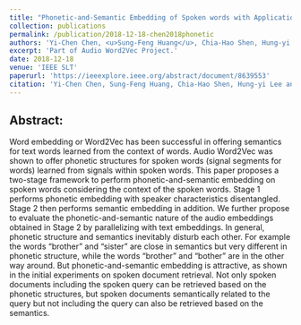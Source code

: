 ```yaml
---
title: "Phonetic-and-Semantic Embedding of Spoken words with Applications in Spoken Content Retrieval"
collection: publications
permalink: /publication/2018-12-18-chen2018phonetic
authors: 'Yi-Chen Chen, <u>Sung-Feng Huang</u>, Chia-Hao Shen, Hung-yi Lee, Lin-shan Lee'
excerpt: 'Part of Audio Word2Vec Project.'
date: 2018-12-18
venue: 'IEEE SLT'
paperurl: 'https://ieeexplore.ieee.org/abstract/document/8639553'
citation: 'Yi-Chen Chen, Sung-Feng Huang, Chia-Hao Shen, Hung-yi Lee and Lin-shan Lee, &quot;Phonetic-and-Semantic Embedding of Spoken words with Applications in Spoken Content Retrieval,&quot; 2018 IEEE Spoken Language Technology Workshop (SLT), Athens, Greece, 2018, pp. 941-948, doi: 10.1109/SLT.2018.8639553.'
---
```


Abstract:
---
Word embedding or Word2Vec has been successful in offering semantics for text words learned from the context of words. Audio Word2Vec was shown to offer phonetic structures for spoken words (signal segments for words) learned from signals within spoken words. This paper proposes a two-stage framework to perform phonetic-and-semantic embedding on spoken words considering the context of the spoken words. Stage 1 performs phonetic embedding with speaker characteristics disentangled. Stage 2 then performs semantic embedding in addition. We further propose to evaluate the phonetic-and-semantic nature of the audio embeddings obtained in Stage 2 by parallelizing with text embeddings. In general, phonetic structure and semantics inevitably disturb each other. For example the words “brother” and “sister” are close in semantics but very different in phonetic structure, while the words “brother” and “bother” are in the other way around. But phonetic-and-semantic embedding is attractive, as shown in the initial experiments on spoken document retrieval. Not only spoken documents including the spoken query can be retrieved based on the phonetic structures, but spoken documents semantically related to the query but not including the query can also be retrieved based on the semantics.

